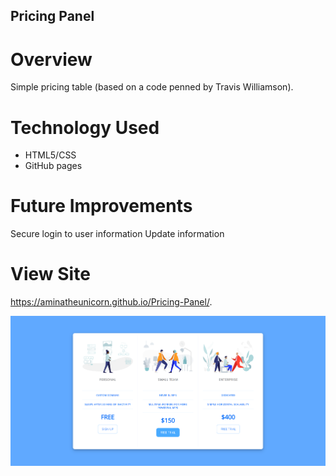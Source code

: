 ## Pricing Panel
# Overview
Simple pricing table (based on a code penned by Travis Williamson).

# Technology Used
- HTML5/CSS
- GitHub pages

# Future Improvements
Secure login to user information
Update information

# View Site
https://aminatheunicorn.github.io/Pricing-Panel/.

![Pricing Panel Demo](./assets/app-img.PNG)